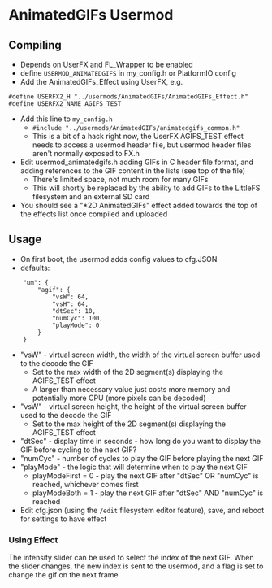 # AnimatedGIFs Usermod

## Compiling

- Depends on UserFX and FL_Wrapper to be enabled
- define `USERMOD_ANIMATEDGIFS` in my_config.h or PlatformIO config
- Add the AnimatedGIFs_Effect using UserFX, e.g.

```
#define USERFX2_H "../usermods/AnimatedGIFs/AnimatedGIFs_Effect.h"
#define USERFX2_NAME AGIFS_TEST
```

- Add this line to `my_config.h`
	- `#include "../usermods/AnimatedGIFs/animatedgifs_common.h"`
	- This is a bit of a hack right now, the UserFX AGIFS_TEST effect needs to access a usermod header file, but usermod header files aren't normally exposed to FX.h
- Edit usermod_animatedgifs.h adding GIFs in C header file format, and adding references to the GIF content in the lists (see top of the file)
	- There's limited space, not much room for many GIFs
	- This will shortly be replaced by the ability to add GIFs to the LittleFS filesystem and an external SD card
- You should see a "*2D AnimatedGIFs" effect added towards the top of the effects list once compiled and uploaded

## Usage

- On first boot, the usermod adds config values to cfg.JSON
- defaults:

```
	"um": {
		"agif": {
			"vsW": 64,
			"vsH": 64,
			"dtSec": 10,
			"numCyc": 100,
			"playMode": 0
		}
	}
```

- "vsW" - virtual screen width, the width of the virtual screen buffer used to the decode the GIF
	- Set to the max width of the 2D segment(s) displaying the AGIFS_TEST effect
	- A larger than necessary value just costs more memory and potentially more CPU (more pixels can be decoded)
- "vsW" - virtual screen height, the height of the virtual screen buffer used to the decode the GIF
	- Set to the max height of the 2D segment(s) displaying the AGIFS_TEST effect
- "dtSec" - display time in seconds - how long do you want to display the GIF before cycling to the next GIF?
- "numCyc" - number of cycles to play the GIF before playing the next GIF
- "playMode" - the logic that will determine when to play the next GIF
	- playModeFirst = 0 - play the next GIF after "dtSec" OR "numCyc" is reached, whichever comes first
	- playModeBoth = 1 - play the next GIF after "dtSec" AND "numCyc" is reached
- Edit cfg.json (using the `/edit` filesystem editor feature), save, and reboot for settings to have effect

### Using Effect

The intensity slider can be used to select the index of the next GIF.  When the slider changes, the new index is sent to the usermod, and a flag is set to change the gif on the next frame


